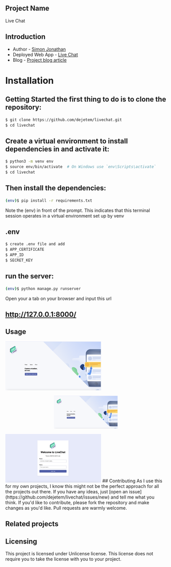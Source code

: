 ## Project Name

Live Chat

## Introduction

- Author - [Simon Jonathan](https://www.linkedin.com/in/simon-jonathan-844b1719a/)
- Deployed Web App - [Live Chat](https://livechat-production-9c6c.up.railway.app/)
- Blog - [Project blog article](https://medium.com/@enyeoluwarotimisimon/live-chat-app-305f300dab31)


# Installation
## Getting Started the first thing to do is to clone the repository:

```bash
$ git clone https://github.com/dejetem/livechat.git
$ cd livechat
```

## Create a virtual environment to install dependencies in and activate it:

```bash
$ python3 -m venv env
$ source env/bin/activate  # On Windows use `env\Scripts\activate`
$ cd livechat
```

## Then install the dependencies:

```bash
(env)$ pip install -r requirements.txt
```


Note the (env) in front of the prompt. This indicates that this terminal session operates in a virtual environment set up by venv

## .env

```bash
$ create .env file and add
$ APP_CERTIFICATE
$ APP_ID
$ SECRET_KEY
```

## run the server:

```bash
(env)$ python manage.py runserver
```
Open your a tab on your browser and input this url 
## http://127.0.0.1:8000/ 

## Usage

<img
  src="./static/images/start.png"
  alt="Home page"
  title="Home page"
  style="display: inline-block; margin: 0 auto; max-width: 300px"
/>
<p align="center">
  <img src="./static/images/start.png" width="200" alt="Home page" title="Home page"/>
</p>
<img
  src="./static/images/join.png"
  alt="Start or Join"
  title="Start or Join Live page"
  style="display: inline-block; margin: 0 auto; max-width: 300px"
/>
## Contributing
As I use this for my own projects, I know this might not be the perfect approach for all the projects out there. If you have any ideas, just [open an issue](https://github.com/dejetem/livechat/issues/new) and tell me what you think.
If you'd like to contribute, please fork the repository and make changes as you'd like. Pull requests are warmly welcome.

## Related projects


## Licensing
This project is licensed under Unlicense license. This license does not require you to take the license with you to your project.
